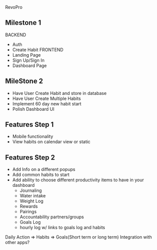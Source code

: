 RevoPro


## Milestone 1
BACKEND
* Auth
* Create Habit
FRONTEND
* Landing Page
* Sign Up/Sign In
* Dashboard Page

## MileStone 2
* Have User Create Habit and store in database
* Have User Create Multiple Habits
* Implement 60 day new habit start
* Polish Dashboard UI

## Features Step 1
* Mobile functionality
* View habits on calendar view or static

## Features Step 2
* Add Info on a different popups
* Add common habits to start
* Add ability to choose different productivity items to have in your dashboard
  * Journaling
  * Water intake
  * Weight Log
  * Rewards
  * Pairings
  * Accountability partners/groups
  * Goals Log
  * hourly log w/ links to goals log and habits

Daily Action => Habits => Goals(Short term or long term)
Integration with other apps?
